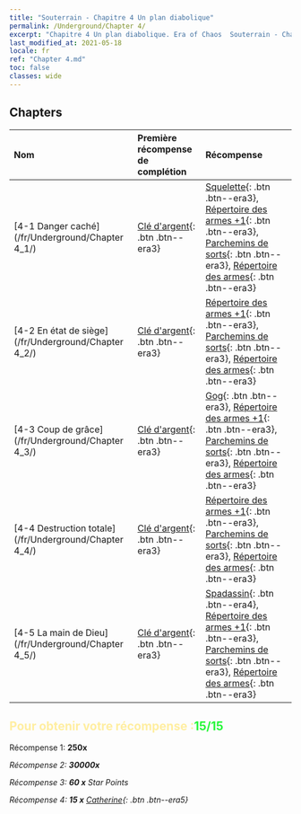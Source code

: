 ```yaml
---
title: "Souterrain - Chapitre 4 Un plan diabolique"
permalink: /Underground/Chapter 4/
excerpt: "Chapitre 4 Un plan diabolique. Era of Chaos  Souterrain - Chapitre 4. Un plan diabolique"
last_modified_at: 2021-05-18
locale: fr
ref: "Chapter 4.md"
toc: false
classes: wide
---
```


## Chapters

  | Nom |  Première récompense de complétion | Récompense |
  |:------------|:------------|:------------| 
  | [4-1 Danger caché](/fr/Underground/Chapter 4_1/) | [Clé d'argent](/ItemsFR/con_693/){: .btn .btn--era3} | [Squelette](/ItemsFR/unt_208/){: .btn .btn--era3}, [Répertoire des armes +1](/ItemsFR/mat_25/){: .btn .btn--era3}, [Parchemins de sorts](/ItemsFR/con_694/){: .btn .btn--era3}, [Répertoire des armes](/ItemsFR/mat_18/){: .btn .btn--era3} |
  | [4-2 En état de siège](/fr/Underground/Chapter 4_2/) | [Clé d'argent](/ItemsFR/con_693/){: .btn .btn--era3} | [Répertoire des armes +1](/ItemsFR/mat_25/){: .btn .btn--era3}, [Parchemins de sorts](/ItemsFR/con_694/){: .btn .btn--era3}, [Répertoire des armes](/ItemsFR/mat_18/){: .btn .btn--era3} |
  | [4-3 Coup de grâce](/fr/Underground/Chapter 4_3/) | [Clé d'argent](/ItemsFR/con_693/){: .btn .btn--era3} | [Gog](/ItemsFR/unt_227/){: .btn .btn--era3}, [Répertoire des armes +1](/ItemsFR/mat_25/){: .btn .btn--era3}, [Parchemins de sorts](/ItemsFR/con_694/){: .btn .btn--era3}, [Répertoire des armes](/ItemsFR/mat_18/){: .btn .btn--era3} |
  | [4-4 Destruction totale](/fr/Underground/Chapter 4_4/) | [Clé d'argent](/ItemsFR/con_693/){: .btn .btn--era3} | [Répertoire des armes +1](/ItemsFR/mat_25/){: .btn .btn--era3}, [Parchemins de sorts](/ItemsFR/con_694/){: .btn .btn--era3}, [Répertoire des armes](/ItemsFR/mat_18/){: .btn .btn--era3} |
  | [4-5 La main de Dieu](/fr/Underground/Chapter 4_5/) | [Clé d'argent](/ItemsFR/con_693/){: .btn .btn--era3} | [Spadassin](/ItemsFR/unt_193/){: .btn .btn--era4}, [Répertoire des armes +1](/ItemsFR/mat_25/){: .btn .btn--era3}, [Parchemins de sorts](/ItemsFR/con_694/){: .btn .btn--era3}, [Répertoire des armes](/ItemsFR/mat_18/){: .btn .btn--era3} |


## <span style="color: #ffeea0">Pour obtenir votre récompense :</span><span style="color: #27f73a">15/15</span>

 Récompense 1:  **250x** <i class="fas fa-gem"/>

 Récompense 2:  **30000x** <i class="fas fa-coins"/>

 Récompense 3: **60 x** Star Points

 Récompense 4: **15 x** [Catherine](/ItemsFR/her_361/){: .btn .btn--era5}


